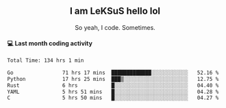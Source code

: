 <h2 align="center">I am LeKSuS hello lol</h2>
<p align="center">So yeah, I code. Sometimes.</p>

#### :computer: Last month coding activity
<!--START_SECTION:waka-->

```txt
Total Time: 134 hrs 1 min

Go                71 hrs 17 mins  █████████████░░░░░░░░░░░░   52.16 %
Python            17 hrs 25 mins  ███▒░░░░░░░░░░░░░░░░░░░░░   12.75 %
Rust              6 hrs           █░░░░░░░░░░░░░░░░░░░░░░░░   04.40 %
YAML              5 hrs 51 mins   █░░░░░░░░░░░░░░░░░░░░░░░░   04.28 %
C                 5 hrs 50 mins   █░░░░░░░░░░░░░░░░░░░░░░░░   04.27 %
```

<!--END_SECTION:waka-->
